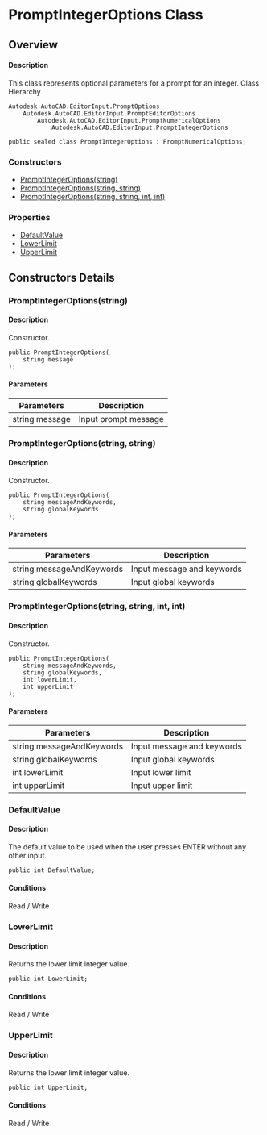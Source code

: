 # PromptIntegerOptions Class

## Overview

#### Description
This class represents optional parameters for a prompt for an integer.
Class Hierarchy
```text
Autodesk.AutoCAD.EditorInput.PromptOptions
    Autodesk.AutoCAD.EditorInput.PromptEditorOptions
        Autodesk.AutoCAD.EditorInput.PromptNumericalOptions
            Autodesk.AutoCAD.EditorInput.PromptIntegerOptions
```

```text
public sealed class PromptIntegerOptions : PromptNumericalOptions;
```

### Constructors

- [PromptIntegerOptions(string)](#promptintegeroptions(string))
- [PromptIntegerOptions(string, string)](#promptintegeroptions(string,-string))
- [PromptIntegerOptions(string, string, int, int)](#promptintegeroptions(string,-string,-int,-int))

### Properties

- [DefaultValue](#defaultvalue)
- [LowerLimit](#lowerlimit)
- [UpperLimit](#upperlimit)


## Constructors Details

### PromptIntegerOptions(string)

#### Description
Constructor.
```text
public PromptIntegerOptions(
    string message
);
```

#### Parameters
| Parameters | Description |
| --- | --- |
| string message | Input prompt message |

### PromptIntegerOptions(string, string)

#### Description
Constructor.
```text
public PromptIntegerOptions(
    string messageAndKeywords, 
    string globalKeywords
);
```

#### Parameters
| Parameters | Description |
| --- | --- |
| string messageAndKeywords | Input message and keywords |
| string globalKeywords | Input global keywords |

### PromptIntegerOptions(string, string, int, int)

#### Description
Constructor.
```text
public PromptIntegerOptions(
    string messageAndKeywords, 
    string globalKeywords, 
    int lowerLimit, 
    int upperLimit
);
```

#### Parameters
| Parameters | Description |
| --- | --- |
| string messageAndKeywords | Input message and keywords |
| string globalKeywords | Input global keywords |
| int lowerLimit | Input lower limit |
| int upperLimit | Input upper limit |

### DefaultValue

#### Description
The default value to be used when the user presses ENTER without any other input.
```text
public int DefaultValue;
```

#### Conditions
Read / Write
### LowerLimit

#### Description
Returns the lower limit integer value.
```text
public int LowerLimit;
```

#### Conditions
Read / Write
### UpperLimit

#### Description
Returns the lower limit integer value.
```text
public int UpperLimit;
```

#### Conditions
Read / Write